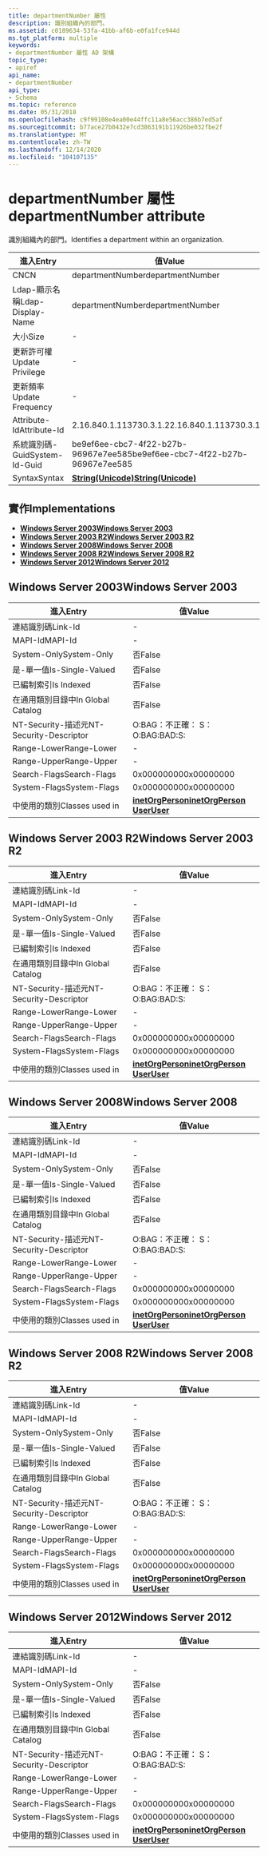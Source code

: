 ```yaml
---
title: departmentNumber 屬性
description: 識別組織內的部門。
ms.assetid: c0189634-53fa-41bb-af6b-e0fa1fce944d
ms.tgt_platform: multiple
keywords:
- departmentNumber 屬性 AD 架構
topic_type:
- apiref
api_name:
- departmentNumber
api_type:
- Schema
ms.topic: reference
ms.date: 05/31/2018
ms.openlocfilehash: c9f99108e4ea00e44ffc11a8e56acc386b7ed5af
ms.sourcegitcommit: b77ace27b0432e7cd3863191b11926be032fbe2f
ms.translationtype: MT
ms.contentlocale: zh-TW
ms.lasthandoff: 12/14/2020
ms.locfileid: "104107135"
---
```

# <a name="departmentnumber-attribute"></a><span data-ttu-id="dd098-104">departmentNumber 屬性</span><span class="sxs-lookup"><span data-stu-id="dd098-104">departmentNumber attribute</span></span>

<span data-ttu-id="dd098-105">識別組織內的部門。</span><span class="sxs-lookup"><span data-stu-id="dd098-105">Identifies a department within an organization.</span></span>



| <span data-ttu-id="dd098-106">進入</span><span class="sxs-lookup"><span data-stu-id="dd098-106">Entry</span></span> | <span data-ttu-id="dd098-107">值</span><span class="sxs-lookup"><span data-stu-id="dd098-107">Value</span></span> |
|-------------------|---------------------------------------------|
| <span data-ttu-id="dd098-108">CN</span><span class="sxs-lookup"><span data-stu-id="dd098-108">CN</span></span>                | <span data-ttu-id="dd098-109">departmentNumber</span><span class="sxs-lookup"><span data-stu-id="dd098-109">departmentNumber</span></span>                            |
| <span data-ttu-id="dd098-110">Ldap-顯示名稱</span><span class="sxs-lookup"><span data-stu-id="dd098-110">Ldap-Display-Name</span></span> | <span data-ttu-id="dd098-111">departmentNumber</span><span class="sxs-lookup"><span data-stu-id="dd098-111">departmentNumber</span></span>                            |
| <span data-ttu-id="dd098-112">大小</span><span class="sxs-lookup"><span data-stu-id="dd098-112">Size</span></span>              | \-                                          |
| <span data-ttu-id="dd098-113">更新許可權</span><span class="sxs-lookup"><span data-stu-id="dd098-113">Update Privilege</span></span>  | \-                                          |
| <span data-ttu-id="dd098-114">更新頻率</span><span class="sxs-lookup"><span data-stu-id="dd098-114">Update Frequency</span></span>  | \-                                          |
| <span data-ttu-id="dd098-115">Attribute-Id</span><span class="sxs-lookup"><span data-stu-id="dd098-115">Attribute-Id</span></span>      | <span data-ttu-id="dd098-116">2.16.840.1.113730.3.1.2</span><span class="sxs-lookup"><span data-stu-id="dd098-116">2.16.840.1.113730.3.1.2</span></span>                     |
| <span data-ttu-id="dd098-117">系統識別碼-Guid</span><span class="sxs-lookup"><span data-stu-id="dd098-117">System-Id-Guid</span></span>    | <span data-ttu-id="dd098-118">be9ef6ee-cbc7-4f22-b27b-96967e7ee585</span><span class="sxs-lookup"><span data-stu-id="dd098-118">be9ef6ee-cbc7-4f22-b27b-96967e7ee585</span></span>        |
| <span data-ttu-id="dd098-119">Syntax</span><span class="sxs-lookup"><span data-stu-id="dd098-119">Syntax</span></span>            | [<span data-ttu-id="dd098-120">**String(Unicode)**</span><span class="sxs-lookup"><span data-stu-id="dd098-120">**String(Unicode)**</span></span>](s-string-unicode.md) |



## <a name="implementations"></a><span data-ttu-id="dd098-121">實作</span><span class="sxs-lookup"><span data-stu-id="dd098-121">Implementations</span></span>

-   [<span data-ttu-id="dd098-122">**Windows Server 2003**</span><span class="sxs-lookup"><span data-stu-id="dd098-122">**Windows Server 2003**</span></span>](#windows-server-2003)
-   [<span data-ttu-id="dd098-123">**Windows Server 2003 R2**</span><span class="sxs-lookup"><span data-stu-id="dd098-123">**Windows Server 2003 R2**</span></span>](#windows-server-2003-r2)
-   [<span data-ttu-id="dd098-124">**Windows Server 2008**</span><span class="sxs-lookup"><span data-stu-id="dd098-124">**Windows Server 2008**</span></span>](#windows-server-2008)
-   [<span data-ttu-id="dd098-125">**Windows Server 2008 R2**</span><span class="sxs-lookup"><span data-stu-id="dd098-125">**Windows Server 2008 R2**</span></span>](#windows-server-2008-r2)
-   [<span data-ttu-id="dd098-126">**Windows Server 2012**</span><span class="sxs-lookup"><span data-stu-id="dd098-126">**Windows Server 2012**</span></span>](#windows-server-2012)

## <a name="windows-server-2003"></a><span data-ttu-id="dd098-127">Windows Server 2003</span><span class="sxs-lookup"><span data-stu-id="dd098-127">Windows Server 2003</span></span>



| <span data-ttu-id="dd098-128">進入</span><span class="sxs-lookup"><span data-stu-id="dd098-128">Entry</span></span> | <span data-ttu-id="dd098-129">值</span><span class="sxs-lookup"><span data-stu-id="dd098-129">Value</span></span> |
|------------------------|---------------------------------------------------------------------------------------|
| <span data-ttu-id="dd098-130">連結識別碼</span><span class="sxs-lookup"><span data-stu-id="dd098-130">Link-Id</span></span>                | \-                                                                                    |
| <span data-ttu-id="dd098-131">MAPI-Id</span><span class="sxs-lookup"><span data-stu-id="dd098-131">MAPI-Id</span></span>                | \-                                                                                    |
| <span data-ttu-id="dd098-132">System-Only</span><span class="sxs-lookup"><span data-stu-id="dd098-132">System-Only</span></span>            | <span data-ttu-id="dd098-133">否</span><span class="sxs-lookup"><span data-stu-id="dd098-133">False</span></span>                                                                                 |
| <span data-ttu-id="dd098-134">是-單一值</span><span class="sxs-lookup"><span data-stu-id="dd098-134">Is-Single-Valued</span></span>       | <span data-ttu-id="dd098-135">否</span><span class="sxs-lookup"><span data-stu-id="dd098-135">False</span></span>                                                                                 |
| <span data-ttu-id="dd098-136">已編制索引</span><span class="sxs-lookup"><span data-stu-id="dd098-136">Is Indexed</span></span>             | <span data-ttu-id="dd098-137">否</span><span class="sxs-lookup"><span data-stu-id="dd098-137">False</span></span>                                                                                 |
| <span data-ttu-id="dd098-138">在通用類別目錄中</span><span class="sxs-lookup"><span data-stu-id="dd098-138">In Global Catalog</span></span>      | <span data-ttu-id="dd098-139">否</span><span class="sxs-lookup"><span data-stu-id="dd098-139">False</span></span>                                                                                 |
| <span data-ttu-id="dd098-140">NT-Security-描述元</span><span class="sxs-lookup"><span data-stu-id="dd098-140">NT-Security-Descriptor</span></span> | <span data-ttu-id="dd098-141">O:BAG：不正確： S：</span><span class="sxs-lookup"><span data-stu-id="dd098-141">O:BAG:BAD:S:</span></span>                                                                          |
| <span data-ttu-id="dd098-142">Range-Lower</span><span class="sxs-lookup"><span data-stu-id="dd098-142">Range-Lower</span></span>            | \-                                                                                    |
| <span data-ttu-id="dd098-143">Range-Upper</span><span class="sxs-lookup"><span data-stu-id="dd098-143">Range-Upper</span></span>            | \-                                                                                    |
| <span data-ttu-id="dd098-144">Search-Flags</span><span class="sxs-lookup"><span data-stu-id="dd098-144">Search-Flags</span></span>           | <span data-ttu-id="dd098-145">0x00000000</span><span class="sxs-lookup"><span data-stu-id="dd098-145">0x00000000</span></span>                                                                            |
| <span data-ttu-id="dd098-146">System-Flags</span><span class="sxs-lookup"><span data-stu-id="dd098-146">System-Flags</span></span>           | <span data-ttu-id="dd098-147">0x00000000</span><span class="sxs-lookup"><span data-stu-id="dd098-147">0x00000000</span></span>                                                                            |
| <span data-ttu-id="dd098-148">中使用的類別</span><span class="sxs-lookup"><span data-stu-id="dd098-148">Classes used in</span></span>        | [<span data-ttu-id="dd098-149">**inetOrgPerson**</span><span class="sxs-lookup"><span data-stu-id="dd098-149">**inetOrgPerson**</span></span>](c-inetorgperson.md)<br/> [<span data-ttu-id="dd098-150">**User**</span><span class="sxs-lookup"><span data-stu-id="dd098-150">**User**</span></span>](c-user.md)<br/> |



## <a name="windows-server-2003-r2"></a><span data-ttu-id="dd098-151">Windows Server 2003 R2</span><span class="sxs-lookup"><span data-stu-id="dd098-151">Windows Server 2003 R2</span></span>



| <span data-ttu-id="dd098-152">進入</span><span class="sxs-lookup"><span data-stu-id="dd098-152">Entry</span></span> | <span data-ttu-id="dd098-153">值</span><span class="sxs-lookup"><span data-stu-id="dd098-153">Value</span></span> |
|------------------------|---------------------------------------------------------------------------------------|
| <span data-ttu-id="dd098-154">連結識別碼</span><span class="sxs-lookup"><span data-stu-id="dd098-154">Link-Id</span></span>                | \-                                                                                    |
| <span data-ttu-id="dd098-155">MAPI-Id</span><span class="sxs-lookup"><span data-stu-id="dd098-155">MAPI-Id</span></span>                | \-                                                                                    |
| <span data-ttu-id="dd098-156">System-Only</span><span class="sxs-lookup"><span data-stu-id="dd098-156">System-Only</span></span>            | <span data-ttu-id="dd098-157">否</span><span class="sxs-lookup"><span data-stu-id="dd098-157">False</span></span>                                                                                 |
| <span data-ttu-id="dd098-158">是-單一值</span><span class="sxs-lookup"><span data-stu-id="dd098-158">Is-Single-Valued</span></span>       | <span data-ttu-id="dd098-159">否</span><span class="sxs-lookup"><span data-stu-id="dd098-159">False</span></span>                                                                                 |
| <span data-ttu-id="dd098-160">已編制索引</span><span class="sxs-lookup"><span data-stu-id="dd098-160">Is Indexed</span></span>             | <span data-ttu-id="dd098-161">否</span><span class="sxs-lookup"><span data-stu-id="dd098-161">False</span></span>                                                                                 |
| <span data-ttu-id="dd098-162">在通用類別目錄中</span><span class="sxs-lookup"><span data-stu-id="dd098-162">In Global Catalog</span></span>      | <span data-ttu-id="dd098-163">否</span><span class="sxs-lookup"><span data-stu-id="dd098-163">False</span></span>                                                                                 |
| <span data-ttu-id="dd098-164">NT-Security-描述元</span><span class="sxs-lookup"><span data-stu-id="dd098-164">NT-Security-Descriptor</span></span> | <span data-ttu-id="dd098-165">O:BAG：不正確： S：</span><span class="sxs-lookup"><span data-stu-id="dd098-165">O:BAG:BAD:S:</span></span>                                                                          |
| <span data-ttu-id="dd098-166">Range-Lower</span><span class="sxs-lookup"><span data-stu-id="dd098-166">Range-Lower</span></span>            | \-                                                                                    |
| <span data-ttu-id="dd098-167">Range-Upper</span><span class="sxs-lookup"><span data-stu-id="dd098-167">Range-Upper</span></span>            | \-                                                                                    |
| <span data-ttu-id="dd098-168">Search-Flags</span><span class="sxs-lookup"><span data-stu-id="dd098-168">Search-Flags</span></span>           | <span data-ttu-id="dd098-169">0x00000000</span><span class="sxs-lookup"><span data-stu-id="dd098-169">0x00000000</span></span>                                                                            |
| <span data-ttu-id="dd098-170">System-Flags</span><span class="sxs-lookup"><span data-stu-id="dd098-170">System-Flags</span></span>           | <span data-ttu-id="dd098-171">0x00000000</span><span class="sxs-lookup"><span data-stu-id="dd098-171">0x00000000</span></span>                                                                            |
| <span data-ttu-id="dd098-172">中使用的類別</span><span class="sxs-lookup"><span data-stu-id="dd098-172">Classes used in</span></span>        | [<span data-ttu-id="dd098-173">**inetOrgPerson**</span><span class="sxs-lookup"><span data-stu-id="dd098-173">**inetOrgPerson**</span></span>](c-inetorgperson.md)<br/> [<span data-ttu-id="dd098-174">**User**</span><span class="sxs-lookup"><span data-stu-id="dd098-174">**User**</span></span>](c-user.md)<br/> |



## <a name="windows-server-2008"></a><span data-ttu-id="dd098-175">Windows Server 2008</span><span class="sxs-lookup"><span data-stu-id="dd098-175">Windows Server 2008</span></span>



| <span data-ttu-id="dd098-176">進入</span><span class="sxs-lookup"><span data-stu-id="dd098-176">Entry</span></span> | <span data-ttu-id="dd098-177">值</span><span class="sxs-lookup"><span data-stu-id="dd098-177">Value</span></span> |
|------------------------|---------------------------------------------------------------------------------------|
| <span data-ttu-id="dd098-178">連結識別碼</span><span class="sxs-lookup"><span data-stu-id="dd098-178">Link-Id</span></span>                | \-                                                                                    |
| <span data-ttu-id="dd098-179">MAPI-Id</span><span class="sxs-lookup"><span data-stu-id="dd098-179">MAPI-Id</span></span>                | \-                                                                                    |
| <span data-ttu-id="dd098-180">System-Only</span><span class="sxs-lookup"><span data-stu-id="dd098-180">System-Only</span></span>            | <span data-ttu-id="dd098-181">否</span><span class="sxs-lookup"><span data-stu-id="dd098-181">False</span></span>                                                                                 |
| <span data-ttu-id="dd098-182">是-單一值</span><span class="sxs-lookup"><span data-stu-id="dd098-182">Is-Single-Valued</span></span>       | <span data-ttu-id="dd098-183">否</span><span class="sxs-lookup"><span data-stu-id="dd098-183">False</span></span>                                                                                 |
| <span data-ttu-id="dd098-184">已編制索引</span><span class="sxs-lookup"><span data-stu-id="dd098-184">Is Indexed</span></span>             | <span data-ttu-id="dd098-185">否</span><span class="sxs-lookup"><span data-stu-id="dd098-185">False</span></span>                                                                                 |
| <span data-ttu-id="dd098-186">在通用類別目錄中</span><span class="sxs-lookup"><span data-stu-id="dd098-186">In Global Catalog</span></span>      | <span data-ttu-id="dd098-187">否</span><span class="sxs-lookup"><span data-stu-id="dd098-187">False</span></span>                                                                                 |
| <span data-ttu-id="dd098-188">NT-Security-描述元</span><span class="sxs-lookup"><span data-stu-id="dd098-188">NT-Security-Descriptor</span></span> | <span data-ttu-id="dd098-189">O:BAG：不正確： S：</span><span class="sxs-lookup"><span data-stu-id="dd098-189">O:BAG:BAD:S:</span></span>                                                                          |
| <span data-ttu-id="dd098-190">Range-Lower</span><span class="sxs-lookup"><span data-stu-id="dd098-190">Range-Lower</span></span>            | \-                                                                                    |
| <span data-ttu-id="dd098-191">Range-Upper</span><span class="sxs-lookup"><span data-stu-id="dd098-191">Range-Upper</span></span>            | \-                                                                                    |
| <span data-ttu-id="dd098-192">Search-Flags</span><span class="sxs-lookup"><span data-stu-id="dd098-192">Search-Flags</span></span>           | <span data-ttu-id="dd098-193">0x00000000</span><span class="sxs-lookup"><span data-stu-id="dd098-193">0x00000000</span></span>                                                                            |
| <span data-ttu-id="dd098-194">System-Flags</span><span class="sxs-lookup"><span data-stu-id="dd098-194">System-Flags</span></span>           | <span data-ttu-id="dd098-195">0x00000000</span><span class="sxs-lookup"><span data-stu-id="dd098-195">0x00000000</span></span>                                                                            |
| <span data-ttu-id="dd098-196">中使用的類別</span><span class="sxs-lookup"><span data-stu-id="dd098-196">Classes used in</span></span>        | [<span data-ttu-id="dd098-197">**inetOrgPerson**</span><span class="sxs-lookup"><span data-stu-id="dd098-197">**inetOrgPerson**</span></span>](c-inetorgperson.md)<br/> [<span data-ttu-id="dd098-198">**User**</span><span class="sxs-lookup"><span data-stu-id="dd098-198">**User**</span></span>](c-user.md)<br/> |



## <a name="windows-server-2008-r2"></a><span data-ttu-id="dd098-199">Windows Server 2008 R2</span><span class="sxs-lookup"><span data-stu-id="dd098-199">Windows Server 2008 R2</span></span>



| <span data-ttu-id="dd098-200">進入</span><span class="sxs-lookup"><span data-stu-id="dd098-200">Entry</span></span> | <span data-ttu-id="dd098-201">值</span><span class="sxs-lookup"><span data-stu-id="dd098-201">Value</span></span> |
|------------------------|---------------------------------------------------------------------------------------|
| <span data-ttu-id="dd098-202">連結識別碼</span><span class="sxs-lookup"><span data-stu-id="dd098-202">Link-Id</span></span>                | \-                                                                                    |
| <span data-ttu-id="dd098-203">MAPI-Id</span><span class="sxs-lookup"><span data-stu-id="dd098-203">MAPI-Id</span></span>                | \-                                                                                    |
| <span data-ttu-id="dd098-204">System-Only</span><span class="sxs-lookup"><span data-stu-id="dd098-204">System-Only</span></span>            | <span data-ttu-id="dd098-205">否</span><span class="sxs-lookup"><span data-stu-id="dd098-205">False</span></span>                                                                                 |
| <span data-ttu-id="dd098-206">是-單一值</span><span class="sxs-lookup"><span data-stu-id="dd098-206">Is-Single-Valued</span></span>       | <span data-ttu-id="dd098-207">否</span><span class="sxs-lookup"><span data-stu-id="dd098-207">False</span></span>                                                                                 |
| <span data-ttu-id="dd098-208">已編制索引</span><span class="sxs-lookup"><span data-stu-id="dd098-208">Is Indexed</span></span>             | <span data-ttu-id="dd098-209">否</span><span class="sxs-lookup"><span data-stu-id="dd098-209">False</span></span>                                                                                 |
| <span data-ttu-id="dd098-210">在通用類別目錄中</span><span class="sxs-lookup"><span data-stu-id="dd098-210">In Global Catalog</span></span>      | <span data-ttu-id="dd098-211">否</span><span class="sxs-lookup"><span data-stu-id="dd098-211">False</span></span>                                                                                 |
| <span data-ttu-id="dd098-212">NT-Security-描述元</span><span class="sxs-lookup"><span data-stu-id="dd098-212">NT-Security-Descriptor</span></span> | <span data-ttu-id="dd098-213">O:BAG：不正確： S：</span><span class="sxs-lookup"><span data-stu-id="dd098-213">O:BAG:BAD:S:</span></span>                                                                          |
| <span data-ttu-id="dd098-214">Range-Lower</span><span class="sxs-lookup"><span data-stu-id="dd098-214">Range-Lower</span></span>            | \-                                                                                    |
| <span data-ttu-id="dd098-215">Range-Upper</span><span class="sxs-lookup"><span data-stu-id="dd098-215">Range-Upper</span></span>            | \-                                                                                    |
| <span data-ttu-id="dd098-216">Search-Flags</span><span class="sxs-lookup"><span data-stu-id="dd098-216">Search-Flags</span></span>           | <span data-ttu-id="dd098-217">0x00000000</span><span class="sxs-lookup"><span data-stu-id="dd098-217">0x00000000</span></span>                                                                            |
| <span data-ttu-id="dd098-218">System-Flags</span><span class="sxs-lookup"><span data-stu-id="dd098-218">System-Flags</span></span>           | <span data-ttu-id="dd098-219">0x00000000</span><span class="sxs-lookup"><span data-stu-id="dd098-219">0x00000000</span></span>                                                                            |
| <span data-ttu-id="dd098-220">中使用的類別</span><span class="sxs-lookup"><span data-stu-id="dd098-220">Classes used in</span></span>        | [<span data-ttu-id="dd098-221">**inetOrgPerson**</span><span class="sxs-lookup"><span data-stu-id="dd098-221">**inetOrgPerson**</span></span>](c-inetorgperson.md)<br/> [<span data-ttu-id="dd098-222">**User**</span><span class="sxs-lookup"><span data-stu-id="dd098-222">**User**</span></span>](c-user.md)<br/> |



## <a name="windows-server-2012"></a><span data-ttu-id="dd098-223">Windows Server 2012</span><span class="sxs-lookup"><span data-stu-id="dd098-223">Windows Server 2012</span></span>



| <span data-ttu-id="dd098-224">進入</span><span class="sxs-lookup"><span data-stu-id="dd098-224">Entry</span></span> | <span data-ttu-id="dd098-225">值</span><span class="sxs-lookup"><span data-stu-id="dd098-225">Value</span></span> |
|------------------------|---------------------------------------------------------------------------------------|
| <span data-ttu-id="dd098-226">連結識別碼</span><span class="sxs-lookup"><span data-stu-id="dd098-226">Link-Id</span></span>                | \-                                                                                    |
| <span data-ttu-id="dd098-227">MAPI-Id</span><span class="sxs-lookup"><span data-stu-id="dd098-227">MAPI-Id</span></span>                | \-                                                                                    |
| <span data-ttu-id="dd098-228">System-Only</span><span class="sxs-lookup"><span data-stu-id="dd098-228">System-Only</span></span>            | <span data-ttu-id="dd098-229">否</span><span class="sxs-lookup"><span data-stu-id="dd098-229">False</span></span>                                                                                 |
| <span data-ttu-id="dd098-230">是-單一值</span><span class="sxs-lookup"><span data-stu-id="dd098-230">Is-Single-Valued</span></span>       | <span data-ttu-id="dd098-231">否</span><span class="sxs-lookup"><span data-stu-id="dd098-231">False</span></span>                                                                                 |
| <span data-ttu-id="dd098-232">已編制索引</span><span class="sxs-lookup"><span data-stu-id="dd098-232">Is Indexed</span></span>             | <span data-ttu-id="dd098-233">否</span><span class="sxs-lookup"><span data-stu-id="dd098-233">False</span></span>                                                                                 |
| <span data-ttu-id="dd098-234">在通用類別目錄中</span><span class="sxs-lookup"><span data-stu-id="dd098-234">In Global Catalog</span></span>      | <span data-ttu-id="dd098-235">否</span><span class="sxs-lookup"><span data-stu-id="dd098-235">False</span></span>                                                                                 |
| <span data-ttu-id="dd098-236">NT-Security-描述元</span><span class="sxs-lookup"><span data-stu-id="dd098-236">NT-Security-Descriptor</span></span> | <span data-ttu-id="dd098-237">O:BAG：不正確： S：</span><span class="sxs-lookup"><span data-stu-id="dd098-237">O:BAG:BAD:S:</span></span>                                                                          |
| <span data-ttu-id="dd098-238">Range-Lower</span><span class="sxs-lookup"><span data-stu-id="dd098-238">Range-Lower</span></span>            | \-                                                                                    |
| <span data-ttu-id="dd098-239">Range-Upper</span><span class="sxs-lookup"><span data-stu-id="dd098-239">Range-Upper</span></span>            | \-                                                                                    |
| <span data-ttu-id="dd098-240">Search-Flags</span><span class="sxs-lookup"><span data-stu-id="dd098-240">Search-Flags</span></span>           | <span data-ttu-id="dd098-241">0x00000000</span><span class="sxs-lookup"><span data-stu-id="dd098-241">0x00000000</span></span>                                                                            |
| <span data-ttu-id="dd098-242">System-Flags</span><span class="sxs-lookup"><span data-stu-id="dd098-242">System-Flags</span></span>           | <span data-ttu-id="dd098-243">0x00000000</span><span class="sxs-lookup"><span data-stu-id="dd098-243">0x00000000</span></span>                                                                            |
| <span data-ttu-id="dd098-244">中使用的類別</span><span class="sxs-lookup"><span data-stu-id="dd098-244">Classes used in</span></span>        | [<span data-ttu-id="dd098-245">**inetOrgPerson**</span><span class="sxs-lookup"><span data-stu-id="dd098-245">**inetOrgPerson**</span></span>](c-inetorgperson.md)<br/> [<span data-ttu-id="dd098-246">**User**</span><span class="sxs-lookup"><span data-stu-id="dd098-246">**User**</span></span>](c-user.md)<br/> |



 

 





